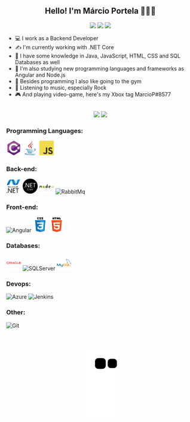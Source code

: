 <h2 align="center">Hello! I'm Márcio Portela 👋😊🚀</h2>
<div style="display: inline_block" align="center">
  <a href = "mailto:marcio.portela@fatec.sp.gov.br"><img src="https://img.shields.io/badge/Outlook-0078D4?style=for-the-badge&logo=microsoft-outlook&logoColor=white" target="_blank"></a>
  <a href = "mailto:m.spmarcio2@gmail.com"><img src="https://img.shields.io/badge/Gmail-D14836?style=for-the-badge&logo=gmail&logoColor=white" target="_blank"></a>
  <a href="https://linkedin.com/in/marcio-santana-portela/" target="_blank"><img src="https://img.shields.io/badge/LinkedIn-0077B5?style=for-the-badge&logo=linkedin&logoColor=white" target="_blank"></a><br>
</div>
<div align="left">
  <ul>
    <li>💻 I work as a Backend Developer</li>
    <li>✍️ I'm currently working with .NET Core</li>
    <li>🔧 I have some knowledge in Java, JavaScript, HTML, CSS and SQL Databases as well</li>
    <li>📒 I'm also studying new programming languages and frameworks as Angular and Node.js</li>
    <li>💪 Besides programming I also like going to the gym</li>
    <li>🎸 Listening to music, especially Rock</li>
    <li>🎮 And playing video-game, here's my Xbox tag MarcioP#8577</li>
  </ul>
</div>
<div align="center"><br>
  <img height="180em" src="https://github-readme-stats.vercel.app/api?username=MarcioPortela&show_icons=true&theme=dark&include_all_commits=true&count_private=true"/>
  <img height="180em" src="https://github-readme-stats.vercel.app/api/top-langs/?username=MarcioPortela&layout=compact&langs_count=7&theme=dark"/>
</div>
<h3 align="left">Programming Languages:</h3>
<p>
  <img alt="CSharp" src="https://raw.githubusercontent.com/devicons/devicon/master/icons/csharp/csharp-original.svg" alt="csharp" width="40" height="40"/>
  <img alt="Java" src="https://raw.githubusercontent.com/devicons/devicon/master/icons/java/java-original.svg" alt="java" width="40" height="40"/>
  <img alt="JavaScript" src="https://raw.githubusercontent.com/devicons/devicon/master/icons/javascript/javascript-original.svg" alt="javascript" width="40" height="40"/>
</p>
<h3 align="left">Back-end:</h3>
<p>
  <img alt="dotNet" src="https://raw.githubusercontent.com/devicons/devicon/master/icons/dot-net/dot-net-original-wordmark.svg" alt="dotnet" width="40" height="40"/>
  <img alt="dotNetCore" src="https://raw.githubusercontent.com/devicons/devicon/master/icons/dotnetcore/dotnetcore-plain.svg" height="40" width="40"/>
  <img alt="Nodejs" src="https://raw.githubusercontent.com/devicons/devicon/master/icons/nodejs/nodejs-original-wordmark.svg" alt="nodejs" width="40" height="40"/>
  <img alt="RabbitMq" src="https://www.vectorlogo.zone/logos/rabbitmq/rabbitmq-icon.svg" alt="rabbitMQ" width="40" height="40"/>
</p>
<h3 align="left">Front-end:</h3>
<p>
  <img alt="Angular" src="https://angular.io/assets/images/logos/angular/angular.svg" alt="angular" width="40" height="40"/>
  <img alt="CSS" src="https://raw.githubusercontent.com/devicons/devicon/master/icons/css3/css3-original-wordmark.svg" alt="css3" width="40" height="40"/>
  <img alt="HTML" src="https://raw.githubusercontent.com/devicons/devicon/master/icons/html5/html5-original-wordmark.svg" alt="html5" width="40" height="40"/>
</p>
<h3 align="left">Databases:</h3>
<p>
  <img alt="Oracle" src="https://raw.githubusercontent.com/devicons/devicon/master/icons/oracle/oracle-original.svg" alt="oracle" width="40" height="40"/>
  <img alt="SQLServer" src="https://www.svgrepo.com/show/303229/microsoft-sql-server-logo.svg" alt="mssql" width="40" height="40"/>
  <img alt="MySQL" src="https://raw.githubusercontent.com/devicons/devicon/master/icons/mysql/mysql-original-wordmark.svg" alt="mysql" width="40" height="40"/>
</p>
<h3 align="left">Devops:</h3>
<p>
  <img alt="Azure" src="https://www.vectorlogo.zone/logos/microsoft_azure/microsoft_azure-icon.svg" alt="azure" width="40" height="40"/>
  <img alt="Jenkins" src="https://www.vectorlogo.zone/logos/jenkins/jenkins-icon.svg" alt="jenkins" width="40" height="40"/>
</p>
<h3 align="left">Other:</h3>
<p>
  <img alt="Git" src="https://www.vectorlogo.zone/logos/git-scm/git-scm-icon.svg" alt="git" width="40" height="40"/>
 </p>
<br>
<div align="center">

  ![Snake animation](https://github.com/MarcioPortela/MarcioPortela/blob/output/github-contribution-grid-snake.svg)
 
</div>
